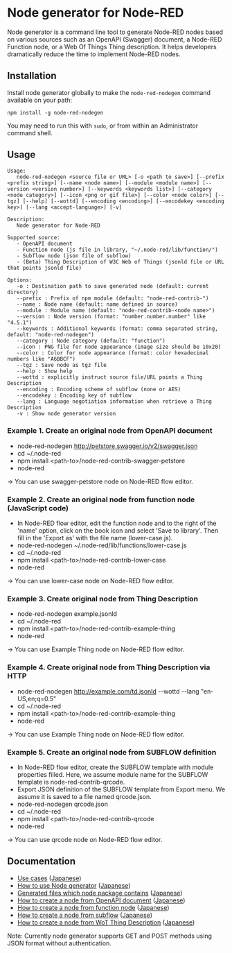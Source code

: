 # Node generator for Node-RED

Node generator is a command line tool to generate Node-RED nodes based on various sources such as an OpenAPI (Swagger) document, a Node-RED Function node, or a Web Of Things Thing description.
It helps developers dramatically reduce the time to implement Node-RED nodes.

## Installation

Install node generator globally to make the `node-red-nodegen` command available on your path:

    npm install -g node-red-nodegen

You may need to run this with `sudo`, or from within an Administrator command shell.

## Usage

    Usage:
       node-red-nodegen <source file or URL> [-o <path to save>] [--prefix <prefix string>] [--name <node name>] [--module <module name>] [--version <version number>] [--keywords <keywords list>] [--category <node category>] [--icon <png or gif file>] [--color <node color>] [--tgz] [--help] [--wottd] [--encoding <encoding>] [--encodekey <encoding key>] [--lang <accept-language>] [-v]
    
    Description:
       Node generator for Node-RED
    
    Supported source:
       - OpenAPI document
       - Function node (js file in library, "~/.node-red/lib/function/")
       - Subflow node (json file of subflow)
       - (Beta) Thing Description of W3C Web of Things (jsonld file or URL that points jsonld file)
    
    Options:
       -o : Destination path to save generated node (default: current directory)
       --prefix : Prefix of npm module (default: "node-red-contrib-")
       --name : Node name (default: name defined in source)
       --module : Module name (default: "node-red-contrib-<node name>")
       --version : Node version (format: "number.number.number" like "4.5.1")
       --keywords : Additional keywords (format: comma separated string, default: "node-red-nodegen")
       --category : Node category (default: "function")
       --icon : PNG file for node appearance (image size should be 10x20)
       --color : Color for node appearance (format: color hexadecimal numbers like "A6BBCF")
       --tgz : Save node as tgz file
       --help : Show help
       --wottd : explicitly instruct source file/URL points a Thing Description
       --encoding : Encoding scheme of subflow (none or AES)
       --encodekey : Encoding key of subflow
       --lang : Language negotiation information when retrieve a Thing Description
       -v : Show node generator version

### Example 1. Create an original node from OpenAPI document

- node-red-nodegen http://petstore.swagger.io/v2/swagger.json
- cd ~/.node-red
- npm install \<path-to\>/node-red-contrib-swagger-petstore
- node-red

-> You can use swagger-petstore node on Node-RED flow editor.

### Example 2. Create an original node from function node (JavaScript code)

- In Node-RED flow editor, edit the function node and to the right of the 'name' option, click on the book icon and select 'Save to library'. Then fill in the 'Export as' with the file name (lower-case.js).
- node-red-nodegen ~/.node-red/lib/functions/lower-case.js
- cd ~/.node-red
- npm install \<path-to\>/node-red-contrib-lower-case
- node-red

-> You can use lower-case node on Node-RED flow editor.

### Example 3. Create original node from Thing Description

- node-red-nodegen example.jsonld
- cd ~/.node-red
- npm install \<path-to\>/node-red-contrib-example-thing
- node-red

-> You can use Example Thing node on Node-RED flow editor.

### Example 4. Create original node from Thing Description via HTTP

- node-red-nodegen http://example.com/td.jsonld --wottd --lang "en-US,en;q=0.5"
- cd ~/.node-red
- npm install \<path-to\>/node-red-contrib-example-thing
- node-red

-> You can use Example Thing node on Node-RED flow editor.

### Example 5. Create an original node from SUBFLOW definition

- In Node-RED flow editor, create the SUBFLOW template with module properties filled.  Here, we assume module name for the SUBFLOW template is node-red-contrib-qrcode.
- Export JSON definition of the SUBFLOW template from Export menu.  We assume it is saved to a file named qrcode.json.
- node-red-nodegen qrcode.json
- cd ~/.node-red
- npm install \<path-to\>/node-red-contrib-qrcode
- node-red

-> You can use qrcode node on Node-RED flow editor.

## Documentation

- [Use cases](https://github.com/node-red/node-red-nodegen/blob/0.2.3/docs/index.md#use-cases) ([Japanese](https://github.com/node-red/node-red-nodegen/blob/0.2.3/docs/index_ja.md#use-cases))
- [How to use Node generator](https://github.com/node-red/node-red-nodegen/blob/0.2.3/docs/index.md#how-to-use-node-generator) ([Japanese](https://github.com/node-red/node-red-nodegen/blob/0.2.3/docs/index_ja.md#how-to-use-node-generator))
- [Generated files which node package contains](https://github.com/node-red/node-red-nodegen/blob/0.2.3/docs/index.md#generated-files-which-node-package-contains) ([Japanese](https://github.com/node-red/node-red-nodegen/blob/0.2.3/docs/index_ja.md#generated-files-which-node-package-contains))
- [How to create a node from OpenAPI document](https://github.com/node-red/node-red-nodegen/blob/0.2.3/docs/index.md#how-to-create-a-node-from-openapi-document) ([Japanese](https://github.com/node-red/node-red-nodegen/blob/0.2.3/docs/index_ja.md#how-to-create-a-node-from-openapi-document))
- [How to create a node from function node](https://github.com/node-red/node-red-nodegen/blob/0.2.3/docs/index.md#how-to-create-a-node-from-function-node) ([Japanese](https://github.com/node-red/node-red-nodegen/blob/0.2.3/docs/index_ja.md#how-to-create-a-node-from-function-node))
- [How to create a node from subflow](https://github.com/node-red/node-red-nodegen/blob/0.2.3/docs/index.md#how-to-create-a-node-from-subflow) ([Japanese](https://github.com/node-red/node-red-nodegen/blob/0.2.3/docs/index_ja.md#how-to-create-a-node-from-subflow))
- [How to create a node from WoT Thing Description](https://github.com/node-red/node-red-nodegen/blob/0.2.3/docs/index.md#how-to-create-a-node-from-wot-thing-description) ([Japanese](https://github.com/node-red/node-red-nodegen/blob/0.2.3/docs/index_ja.md#how-to-create-a-node-from-wot-thing-description))

Note: Currently node generator supports GET and POST methods using JSON format without authentication.
